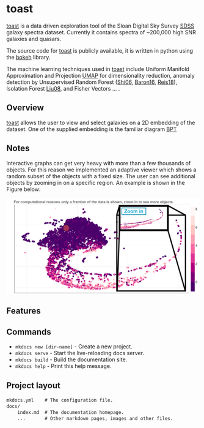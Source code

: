 # toast

[toast](http://138.197.206.129:5010/galaxies) is a data driven exploration tool of the Sloan Digital Sky Survey [SDSS](https://www.sdss.org/) galaxy spectra dataset. Currently it contains spectra of ~200,000 high SNR galaxies and quasars.

The source code for [toast](http://138.197.206.129:5010/galaxies) is publicly available, it is written in python using the [bokeh](https://bokeh.pydata.org/en/latest/) library.

The machine learning techniques used in [toast](http://138.197.206.129:5010/galaxies) include Uniform Manifold Approximation and Projection [UMAP](https://github.com/lmcinnes/umap) for dimensionality reduction, anomaly detection by Unsupervised Random Forest ([Shi06](https://horvath.genetics.ucla.edu/html/RFclustering/RFclustering/RandomForestHorvath.pdf), [Baron16](https://arxiv.org/abs/1611.07526), [Reis18](https://arxiv.org/abs/1711.00022)), Isolation Forest [Liu08](https://scikit-learn.org/stable/modules/generated/sklearn.ensemble.IsolationForest.html#id1), and Fisher Vectors ... .

## Overview

[toast](http://138.197.206.129:5010/galaxies) allows the user to view and select galaxies on a 2D embedding of the dataset. One of the supplied embedding is the familiar diagram [BPT]() 

## Notes

Interactive graphs can get very heavy with more than  a few thousands of objects. For this reason we implemented an adaptive viewer which shows a random subset of the objects with a fixed size. The user can see additional objects by zooming in on a specific region. An example is shown in the Figure below:

![umap zoom example](umap_zoom.png)

## Features





## Commands

* `mkdocs new [dir-name]` - Create a new project.
* `mkdocs serve` - Start the live-reloading docs server.
* `mkdocs build` - Build the documentation site.
* `mkdocs help` - Print this help message.

## Project layout

    mkdocs.yml    # The configuration file.
    docs/
        index.md  # The documentation homepage.
        ...       # Other markdown pages, images and other files.
